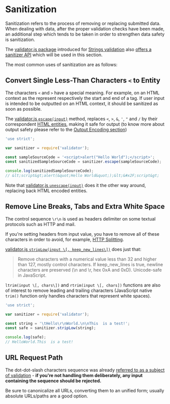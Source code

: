 Sanitization
============

Sanitization refers to the process of removing or replacing submitted data.
When dealing with data, after the proper validation checks have been made, an
additional step which tends to be taken in order to strengthen data safety is
sanitization.

The [validator.js package][1] introduced for [Strings validation][2] also 
[offers a sanitizer API][3] which will be used in this section.

The most common uses of sanitization are as follows:

## Convert Single Less-Than Characters `<` to Entity

The characters `<` and `>` have a special meaning. For example, on an HTML
context as the represent respectively the start and end of a tag. If user
input is intended to be outputted on an HTML context, it should be sanitized as
soon as possible.

The [validator.js `escape(input)`][3] method, replaces `<`, `>`, `&`, `'`, `"`
and `/` by their correspondent [HTML entities][4], making it safe for output
(to know more about output safety  please refer to the [Output Encoding
section][5])

```javascript
'use strict';

var sanitizer = require('validator');

const sampleSourceCode = '<script>alert("Hello World");</script>';
const sanitizedSampleSourceCode = sanitizer.escape(sampleSourceCode);

console.log(sanitizedSampleSourceCode);
// &lt;script&gt;alert(&quot;Hello World&quot;);&lt;&#x2F;script&gt;
```

Note that [validator.js `unescape(input)`][3] does it the other way around,
replacing back HTML encoded entities.

## Remove Line Breaks, Tabs and Extra White Space

The control sequence `\r\n` is used as headers delimiter on some textual
protocols such as HTTP and mail.

If you're setting headers from input value, you have to remove all of these
characters in order to avoid, for example, [HTTP Splitting][6].

[validator.js `stripLow(input \[, keep_new_lines\])`][3] does just that:

> Remove characters with a numerical value less than 32 and higher than 127,
> mostly control characters. If keep_new_lines is true, newline characters are
> preserved (\n and \r, hex 0xA and 0xD). Unicode-safe in JavaScript.

`ltrim(input \[, chars\])` and `rtrim(input \[, chars])` functions are also of
interest to remove leading and trailing characters (JavaScript native `trim()`
function only handles characters that represent white spaces).

```javascript
'use strict';

var sanitizer = require('validator');

const string = '\tHello\r\nWorld.\n\nThis  is a test!';
const safe = sanitizer.stripLow(string);

console.log(safe);
// HelloWorld.This  is a test!
```

## URL Request Path

The dot-dot-slash characters sequence was already [referred to as a subject of
validation][7] - **if you're not handling them deliberately, any input
containing the sequence should be rejected.**

Be sure to canonicalize all URLs, converting them to an unified form;
usually absolute URLs/paths are a good option.

[1]: https://github.com/chriso/validator.js
[2]: ./data-types/strings.md
[3]: https://github.com/chriso/validator.js#sanitizers
[4]: https://www.w3schools.com/html/html_entities.asp
[5]: ../output-encoding/README.md
[6]: https://www.owasp.org/index.php/HTTP_Response_Splitting
[7]: ./data-types/strings.html#check-for-special-characters

